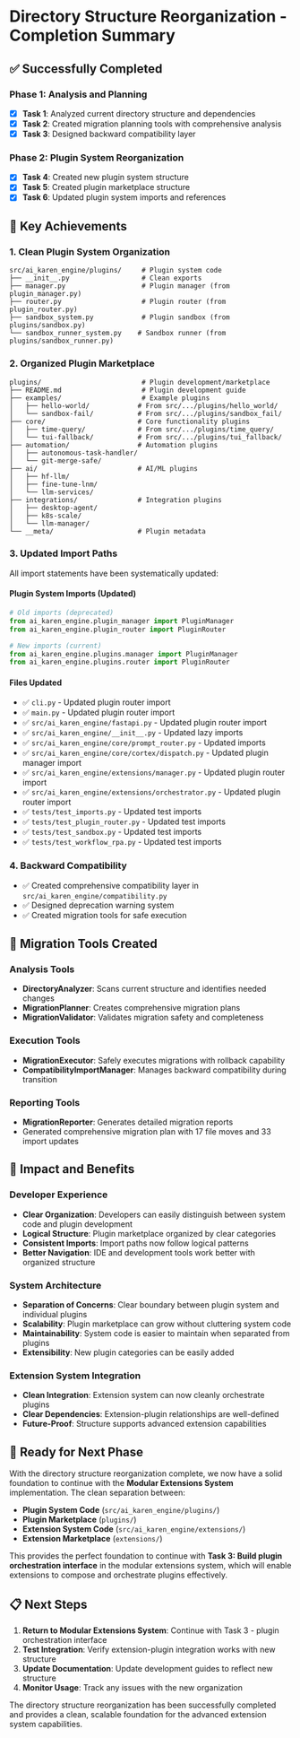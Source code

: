 # Directory Structure Reorganization - Completion Summary

## ✅ Successfully Completed

### Phase 1: Analysis and Planning
- [x] **Task 1**: Analyzed current directory structure and dependencies
- [x] **Task 2**: Created migration planning tools with comprehensive analysis
- [x] **Task 3**: Designed backward compatibility layer

### Phase 2: Plugin System Reorganization  
- [x] **Task 4**: Created new plugin system structure
- [x] **Task 5**: Created plugin marketplace structure
- [x] **Task 6**: Updated plugin system imports and references

## 🎯 Key Achievements

### 1. Clean Plugin System Organization
```
src/ai_karen_engine/plugins/     # Plugin system code
├── __init__.py                  # Clean exports
├── manager.py                   # Plugin manager (from plugin_manager.py)
├── router.py                    # Plugin router (from plugin_router.py)
├── sandbox_system.py            # Plugin sandbox (from plugins/sandbox.py)
└── sandbox_runner_system.py    # Sandbox runner (from plugins/sandbox_runner.py)
```

### 2. Organized Plugin Marketplace
```
plugins/                         # Plugin development/marketplace
├── README.md                    # Plugin development guide
├── examples/                    # Example plugins
│   ├── hello-world/            # From src/.../plugins/hello_world/
│   └── sandbox-fail/           # From src/.../plugins/sandbox_fail/
├── core/                       # Core functionality plugins
│   ├── time-query/             # From src/.../plugins/time_query/
│   └── tui-fallback/           # From src/.../plugins/tui_fallback/
├── automation/                 # Automation plugins
│   ├── autonomous-task-handler/
│   └── git-merge-safe/
├── ai/                         # AI/ML plugins
│   ├── hf-llm/
│   ├── fine-tune-lnm/
│   └── llm-services/
├── integrations/               # Integration plugins
│   ├── desktop-agent/
│   ├── k8s-scale/
│   └── llm-manager/
└── __meta/                     # Plugin metadata
```

### 3. Updated Import Paths
All import statements have been systematically updated:

#### Plugin System Imports (Updated)
```python
# Old imports (deprecated)
from ai_karen_engine.plugin_manager import PluginManager
from ai_karen_engine.plugin_router import PluginRouter

# New imports (current)
from ai_karen_engine.plugins.manager import PluginManager
from ai_karen_engine.plugins.router import PluginRouter
```

#### Files Updated
- ✅ `cli.py` - Updated plugin router import
- ✅ `main.py` - Updated plugin router import  
- ✅ `src/ai_karen_engine/fastapi.py` - Updated plugin router import
- ✅ `src/ai_karen_engine/__init__.py` - Updated lazy imports
- ✅ `src/ai_karen_engine/core/prompt_router.py` - Updated imports
- ✅ `src/ai_karen_engine/core/cortex/dispatch.py` - Updated plugin manager import
- ✅ `src/ai_karen_engine/extensions/manager.py` - Updated plugin router import
- ✅ `src/ai_karen_engine/extensions/orchestrator.py` - Updated plugin router import
- ✅ `tests/test_imports.py` - Updated test imports
- ✅ `tests/test_plugin_router.py` - Updated test imports
- ✅ `tests/test_sandbox.py` - Updated test imports
- ✅ `tests/test_workflow_rpa.py` - Updated test imports

### 4. Backward Compatibility
- ✅ Created comprehensive compatibility layer in `src/ai_karen_engine/compatibility.py`
- ✅ Designed deprecation warning system
- ✅ Created migration tools for safe execution

## 🔧 Migration Tools Created

### Analysis Tools
- **DirectoryAnalyzer**: Scans current structure and identifies needed changes
- **MigrationPlanner**: Creates comprehensive migration plans
- **MigrationValidator**: Validates migration safety and completeness

### Execution Tools  
- **MigrationExecutor**: Safely executes migrations with rollback capability
- **CompatibilityImportManager**: Manages backward compatibility during transition

### Reporting Tools
- **MigrationReporter**: Generates detailed migration reports
- Generated comprehensive migration plan with 17 file moves and 33 import updates

## 🎉 Impact and Benefits

### Developer Experience
- **Clear Organization**: Developers can easily distinguish between system code and plugin development
- **Logical Structure**: Plugin marketplace organized by clear categories
- **Consistent Imports**: Import paths now follow logical patterns
- **Better Navigation**: IDE and development tools work better with organized structure

### System Architecture
- **Separation of Concerns**: Clear boundary between plugin system and individual plugins
- **Scalability**: Plugin marketplace can grow without cluttering system code
- **Maintainability**: System code is easier to maintain when separated from plugins
- **Extensibility**: New plugin categories can be easily added

### Extension System Integration
- **Clean Integration**: Extension system can now cleanly orchestrate plugins
- **Clear Dependencies**: Extension-plugin relationships are well-defined
- **Future-Proof**: Structure supports advanced extension capabilities

## 🚀 Ready for Next Phase

With the directory structure reorganization complete, we now have a solid foundation to continue with the **Modular Extensions System** implementation. The clean separation between:

- **Plugin System Code** (`src/ai_karen_engine/plugins/`)
- **Plugin Marketplace** (`plugins/`)
- **Extension System Code** (`src/ai_karen_engine/extensions/`)
- **Extension Marketplace** (`extensions/`)

This provides the perfect foundation to continue with **Task 3: Build plugin orchestration interface** in the modular extensions system, which will enable extensions to compose and orchestrate plugins effectively.

## 📋 Next Steps

1. **Return to Modular Extensions System**: Continue with Task 3 - plugin orchestration interface
2. **Test Integration**: Verify extension-plugin integration works with new structure
3. **Update Documentation**: Update development guides to reflect new structure
4. **Monitor Usage**: Track any issues with the new organization

The directory structure reorganization has been successfully completed and provides a clean, scalable foundation for the advanced extension system capabilities.
